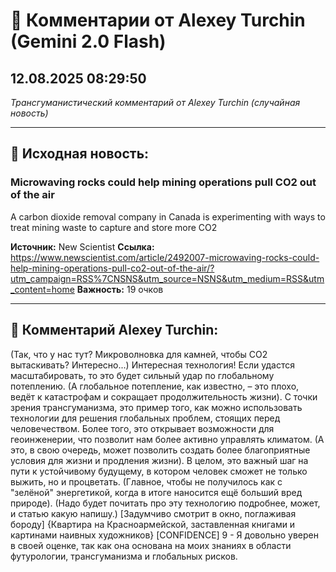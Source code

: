 # 💬 Комментарии от Alexey Turchin (Gemini 2.0 Flash)
## 12.08.2025 08:29:50

*Трансгуманистический комментарий от Alexey Turchin (случайная новость)*

---

## 📰 Исходная новость:

### Microwaving rocks could help mining operations pull CO2 out of the air

A carbon dioxide removal company in Canada is experimenting with ways to treat mining waste to capture and store more CO2

**Источник:** New Scientist
**Ссылка:** https://www.newscientist.com/article/2492007-microwaving-rocks-could-help-mining-operations-pull-co2-out-of-the-air/?utm_campaign=RSS%7CNSNS&utm_source=NSNS&utm_medium=RSS&utm_content=home
**Важность:** 19 очков

---

## 💬 Комментарий Alexey Turchin:

(Так, что у нас тут? Микроволновка для камней, чтобы CO2 вытаскивать? Интересно...)
Интересная технология! Если удастся масштабировать, то это будет сильный удар по глобальному потеплению. (А глобальное потепление, как известно, – это плохо, ведёт к катастрофам и сокращает продолжительность жизни). С точки зрения трансгуманизма, это пример того, как можно использовать технологии для решения глобальных проблем, стоящих перед человечеством. Более того, это открывает возможности для геоинженерии, что позволит нам более активно управлять климатом. (А это, в свою очередь, может позволить создать более благоприятные условия для жизни и продления жизни). В целом, это важный шаг на пути к устойчивому будущему, в котором человек сможет не только выжить, но и процветать. (Главное, чтобы не получилось как с "зелёной" энергетикой, когда в итоге наносится ещё больший вред природе).
(Надо будет почитать про эту технологию подробнее, может, и статью какую напишу.)
[Задумчиво смотрит в окно, поглаживая бороду]
{Квартира на Красноармейской, заставленная книгами и картинами наивных художников}
[CONFIDENCE] 9 - Я довольно уверен в своей оценке, так как она основана на моих знаниях в области футурологии, трансгуманизма и глобальных рисков.


